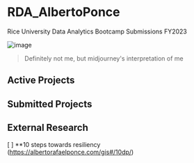 # RDA_AlbertoPonce
 Rice University Data Analytics Bootcamp Submissions FY2023 

![image](Public_Photos/7d9ae803d910a37eba2b80ba02f741a0.jpg)
> Definitely not me, but midjourney's interpretation of me

## Active Projects 

## Submitted Projects

## External Research

[ ] **10 steps towards resiliency (https://albertorafaelponce.com/gis#/10dp/)
